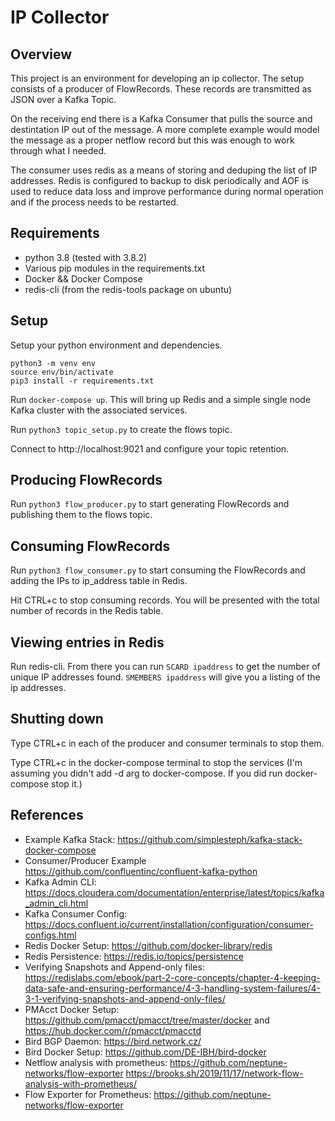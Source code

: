 # IP Collector

## Overview

This project is an environment for developing an ip collector.  The setup consists of a producer of FlowRecords.  These records are transmitted as JSON over a Kafka Topic.

On the receiving end there is a Kafka Consumer that pulls the source and destintation IP out of the message.  A more complete example would model the message as a proper netflow record but this was enough to work through what I needed.

The consumer uses redis as a means of storing and deduping the list of IP addresses.  Redis is configured to backup to disk periodically and AOF is used to reduce data loss and improve performance during normal operation and if the process needs to be restarted.

## Requirements

* python 3.8 (tested with 3.8.2)
* Various pip modules in the requirements.txt
* Docker && Docker Compose
* redis-cli (from the redis-tools package on ubuntu)

## Setup

Setup your python environment and dependencies.

```
python3 -m venv env
source env/bin/activate
pip3 install -r requirements.txt
```

Run ```docker-compose up```.  This will bring up Redis and a simple single node Kafka cluster with the associated services.

Run ```python3 topic_setup.py``` to create the flows topic.

Connect to http://localhost:9021 and configure your topic retention.

## Producing FlowRecords

Run ```python3 flow_producer.py``` to start generating FlowRecords and publishing them to the flows topic.

## Consuming FlowRecords

Run ```python3 flow_consumer.py``` to start consuming the FlowRecords and adding the IPs to ip_address table in Redis.

Hit CTRL+c to stop consuming records.  You will be presented with the total number of records in the Redis table.

## Viewing entries in Redis

Run redis-cli.  From there you can run ```SCARD ipaddress``` to get the number of unique IP addresses found.  ```SMEMBERS ipaddress``` will give you a listing of the ip addresses.

## Shutting down

Type CTRL+c in each of the producer and consumer terminals to stop them.

Type CTRL+c in the docker-compose terminal to stop the services (I'm assuming you didn't add -d arg to docker-compose.  If you did run docker-compose stop it.)


## References

* Example Kafka Stack: https://github.com/simplesteph/kafka-stack-docker-compose
* Consumer/Producer Example https://github.com/confluentinc/confluent-kafka-python
* Kafka Admin CLI: https://docs.cloudera.com/documentation/enterprise/latest/topics/kafka_admin_cli.html
* Kafka Consumer Config: https://docs.confluent.io/current/installation/configuration/consumer-configs.html
* Redis Docker Setup: https://github.com/docker-library/redis
* Redis Persistence: https://redis.io/topics/persistence
* Verifying Snapshots and Append-only files: https://redislabs.com/ebook/part-2-core-concepts/chapter-4-keeping-data-safe-and-ensuring-performance/4-3-handling-system-failures/4-3-1-verifying-snapshots-and-append-only-files/
* PMAcct Docker Setup: https://github.com/pmacct/pmacct/tree/master/docker and https://hub.docker.com/r/pmacct/pmacctd
* Bird BGP Daemon: https://bird.network.cz/
* Bird Docker Setup: https://github.com/DE-IBH/bird-docker
* Netflow analysis with prometheus: 
  https://github.com/neptune-networks/flow-exporter
  https://brooks.sh/2019/11/17/network-flow-analysis-with-prometheus/
* Flow Exporter for Prometheus: https://github.com/neptune-networks/flow-exporter